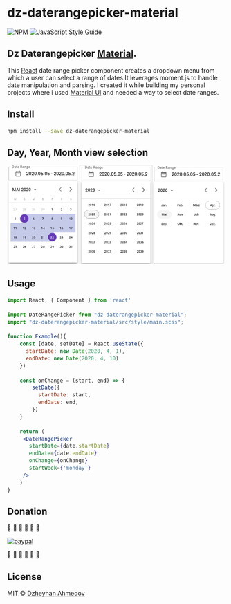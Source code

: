 # dz-daterangepicker-material

[![NPM](https://img.shields.io/npm/v/test-rearct-lib-4.svg)](https://www.npmjs.com/package/dz-daterangepicker-material) [![JavaScript Style Guide](https://img.shields.io/badge/code_style-standard-brightgreen.svg)](https://standardjs.com)

## Dz Daterangepicker [Material](https://material.io/design/introduction/).

This [React](https://reactjs.org/) date range picker component creates a dropdown menu from which a user can select a range of dates.It leverages moment.js to handle date manipulation and parsing. I created it while building my personal projects where i used [Material UI](https://material-ui.com) and  needed a way to select date ranges.

## Install

```bash
npm install --save dz-daterangepicker-material
```
## Day, Year, Month view selection
![](./img/screen.png)

## Usage

```jsx
import React, { Component } from 'react'

import DateRangePicker from "dz-daterangepicker-material";
import "dz-daterangepicker-material/src/style/main.scss";

function Example(){
    const [date, setDate] = React.useState({
      startDate: new Date(2020, 4, 1),
      endDate: new Date(2020, 4, 10)
    })

    const onChange = (start, end) => {
        setDate({
          startDate: start,
          endDate: end,
        })
    }

    return (
     <DateRangePicker
       startDate={date.startDate}
       endDate={date.endDate}
       onChange={onChange}
       startWeek={'monday'}
     />
    )
}


```

## Donation
:beer: :beer: :beer: :beer: :beer: :beer:

[![paypal](https://www.paypalobjects.com/en_US/i/btn/btn_donateCC_LG.gif)](https://www.paypal.com/cgi-bin/webscr?cmd=_s-xclick&hosted_button_id=4H8MQCF7T74P8&source=url)

:beer: :beer: :beer: :beer: :beer: :beer:

## License

MIT © [Dzheyhan Ahmedov](https://github.com/dzheyhan)
